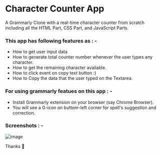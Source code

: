 # Character Counter App
<p>A Grammarly Clone with a real-time character counter from scratch including all the HTML Part, CSS Part, and JavaScript Parts.</p>

### This app has following features as : -
<ul>
  <li>How to get user input data</li>
  <li>How to generate total counter number whenever the user types any character.</li> 
  <li>How to get the remaining character available.</li>
  <li>How to click event on copy text button :)</li> 
  <li>How to Copy the data that the user typed on the Textarea.</li>
</ul>

### For using grammarly featues on this app : -
<ul>
  <li>Install Grammarly extension on your browser (say Chrome Browser).</li>
  <li>You will see a G-icon on buttom-left corner for spell's suggestion and correction.</li>
</ul>

### Screenshots : -
![image](https://user-images.githubusercontent.com/76866513/174012973-ee0b8346-7a3c-46d3-b462-29090fd65d45.png)

<p>Thanks 💖</p>
